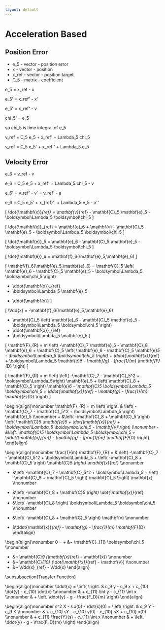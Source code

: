 ```yaml
---
layout: default
---
```

# Acceleration Based

## Position Error

- e_5 - vector - position error
- x - vector - position
- x_ref - vector - position target
- C_5 - matrix - coefficient

e_5 = x_ref - x

e_5' = x_ref' - x'

e_5' = x_ref' - v

chi_5' = e_5

so chi\_5 is time integral of e_5

v\_ref = C_5 e_5 + x_ref' + Lambda_5 chi_5

v\_ref = C_5 e_5' + x_ref'' + Lambda_5 e_5

## Velocity Error

e\_6 = v_ref - v

e\_6 = C\_5 e\_5 + x\_ref' + Lambda\_5 chi_5 - v

e_6' = v_ref' - v' = v_ref' - a

e_6 = C_5 e_5' + x_{ref}'' + Lambda_5 e_5 - x''

\[
\dot{\mathbf{x}}_{ref} = \mathbf{v}_{ref} - \mathbf{C}_5 \mathbf{e}_5 - \boldsymbol\Lambda_5 \boldsymbol\chi_5
\]

\[
\dot{\mathbf{x}}_{ref} = \mathbf{e}_6 + \mathbf{v} - \mathbf{C}_5 \mathbf{e}_5 - \boldsymbol\Lambda_5 \boldsymbol\chi_5
\]

\[
\dot{\mathbf{e}}_5 = \mathbf{e}_6 - \mathbf{C}_5 \mathbf{e}_5 - \boldsymbol\Lambda_5 \boldsymbol\chi_5
\]

\[
\dot{\mathbf{e}}_6 = \mathbf{f}_6(\mathbf{e}_5,\mathbf{e}_6)
\]

\[
\mathbf{f}_6(\mathbf{e}_5,\mathbf{e}_6)
= \mathbf{C}_5 \left( \mathbf{e}_6 - \mathbf{C}_5 \mathbf{e}_5 - \boldsymbol\Lambda_5 \boldsymbol\chi_5 \right)
+ \ddot{\mathbf{x}}_{ref}
+ \boldsymbol\Lambda_5 \mathbf{e}_5
- \ddot{\mathbf{x}}
\]

\[
\Vdd{x}
= -\mathbf{f}_6(\mathbf{e}_5,\mathbf{e}_6)
+ \mathbf{C}_5 \left( \mathbf{e}_6 - \mathbf{C}_5 \mathbf{e}_5 - \boldsymbol\Lambda_5 \boldsymbol\chi_5 \right)
+ \ddot{\mathbf{x}}_{ref}
+ \boldsymbol\Lambda_5 \mathbf{e}_5
\]

\[
\mathbf{F}_{R}
= m \left(
	-\mathbf{C}_7 \mathbf{e}_5 - \mathbf{C}_8 \mathbf{e}_6
	+ \mathbf{C}_5 \left( \mathbf{e}_6 - \mathbf{C}_5 \mathbf{e}_5 - \boldsymbol\Lambda_5 \boldsymbol\chi_5 \right)
	+ \ddot{\mathbf{x}}_{ref}
	+ \boldsymbol\Lambda_5 \mathbf{e}_5
	- \mathbf{g}
	- \frac{1}{m} \mathbf{F}_{D}
\right)
\]

\[
\mathbf{F}_{R}
= m \left(
	\left( -\mathbf{C}_7 - \mathbf{C}_5^2 + \boldsymbol\Lambda_5\right) \mathbf{e}_5 +
	\left( \mathbf{C}_8 + \mathbf{C}_5 \right) \mathbf{e}_6 
	- \mathbf{C}_5 \boldsymbol\Lambda_5 \boldsymbol\chi_5
	+ \ddot{\mathbf{x}}_{ref}
	- \mathbf{g}
	- \frac{1}{m} \mathbf{F}_{D}
\right)
\]

\begin{align}\nonumber
\mathbf{F}_{R}
= m \left( \right. & \left( -\mathbf{C}_7 - \mathbf{C}_5^2 + \boldsymbol\Lambda_5 \right) \mathbf{e}_5 \\\nonumber
	+ &\left( -\mathbf{C}_8 + \mathbf{C}_5 \right) \left( \mathbf{C}_5 \mathbf{e}_5 + \dot{\mathbf{x}}_{ref} + \boldsymbol\Lambda_5 \boldsymbol\chi_5 - \mathbf{v}\right) \\\nonumber
	- &\left. \mathbf{C}_5 \boldsymbol\Lambda_5 \boldsymbol\chi_5
	+ \ddot{\mathbf{x}}_{ref}
	- \mathbf{g}
	- \frac{1}{m} \mathbf{F}_{D}
\right)
\end{align}

\begin{align}\nonumber
\frac{1}{m} \mathbf{F}_{R}
= & \left( -\mathbf{C}_7 - \mathbf{C}_5^2 + \boldsymbol\Lambda_5 + \left( -\mathbf{C}_8 + \mathbf{C}_5 \right) \mathbf{C}_5 \right) \mathbf{x}_{ref} \\\nonumber
- &\left( -\mathbf{C}_7 - \mathbf{C}_5^2 + \boldsymbol\Lambda_5 + \left( -\mathbf{C}_8 + \mathbf{C}_5 \right) \mathbf{C}_5 \right) \mathbf{x} \\\nonumber
+ &\left( -\mathbf{C}_8 + \mathbf{C}_5 \right) \dot{\mathbf{x}}_{ref} \\\nonumber
+ &\left( -\mathbf{C}_8 \right) \boldsymbol\Lambda_5 \boldsymbol\chi_5 \\\nonumber
- &\left( -\mathbf{C}_8 + \mathbf{C}_5 \right) \mathbf{v} \\\nonumber
+ &\ddot{\mathbf{x}}_{ref} - \mathbf{g} - \frac{1}{m} \mathbf{F}_{D}
\end{align}

\begin{align}\nonumber
0 = + &~ \mathbf{C}_{11} \boldsymbol\chi_5 \\\nonumber
+ &~ \mathbf{C}_9 (\mathbf{x}_{ref} - \mathbf{x}) \\\nonumber
+ &~ \mathbf{C}_{10} (\dot{\mathbf{x}}_{ref} - \mathbf{v}) \\\nonumber
+ &~ \Vdd{x}_{ref} - \Vdd{x}
\end{align}

\subsubsection{Transfer Function}

\begin{align}\nonumber
	\ddot{x} = \left( \right. & c_9 y - c_9 x + c_{10} \dot{y} - c_{10} \dot{x} \\\nonumber
	& + c_{11} \int y - c_{11} \int x \\\nonumber
	& + \left. \ddot{y} - g - \frac{F_D}{m} \right)
\end{align}


\begin{align}\nonumber
	s^2 X - s x(0) - \dot{x}(0) = \left( \right. & c_9 Y - c_9 X \\\nonumber
	& + c_{10} sY - c_{10} y(0) - c_{10} sX + c_{10} x(0) \\\nonumber
	& + c_{11} \frac{Y}{s} - c_{11} \int x \\\nonumber
	& + \left. \ddot{y} - g - \frac{F_D}{m} \right)
\end{align}







